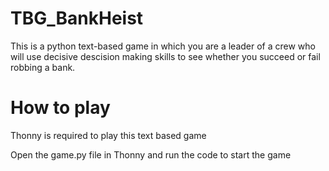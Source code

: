 # TBG_BankHeist
This is a python text-based game in which you are a leader of a crew
who will use decisive descision making skills to see whether you succeed
or fail robbing a bank.

# How to play
Thonny is required to play this text based game

Open the game.py file in Thonny and run the code to start the game
